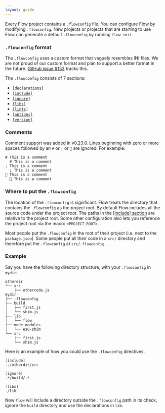 ```yaml
---
layout: guide
---
```


Every Flow project contains a `.flowconfig` file. You can configure Flow by
modifying `.flowconfig`. New projects or projects that are starting to use Flow
can generate a default `.flowconfig` by running `flow init`.

### `.flowconfig` format <a class="toc" id="toc-flowconfig-format" href="#toc-flowconfig-format"></a>

The `.flowconfig` uses a custom format that vaguely resembles INI files. We are
not proud of our custom format and plan to support a better format in the
future. [GitHub issue #153](https://github.com/facebook/flow/issues/153) tracks
this.

The `.flowconfig` consists of 7 sections:

* [`[declarations]`](declarations)
* [`[include]`](include)
* [`[ignore]`](ignore)
* [`[libs]`](libs)
* [`[lints]`](lints)
* [`[options]`](options)
* [`[version]`](version)

### Comments <a class="toc" id="toc-comments" href="#toc-comments"></a>

Comment support was added in v0.23.0. Lines beginning with zero or more spaces
followed by an `#` or `;` or `💩` are ignored. For example:

```
# This is a comment
  # This is a comment
; This is a comment
  ; This is a comment
💩 This is a comment
  💩 This is a comment
```

### Where to put the `.flowconfig` <a class="toc" id="toc-where-to-put-the-flowconfig" href="#toc-where-to-put-the-flowconfig"></a>

The location of the `.flowconfig` is significant. Flow treats the directory that
contains the `.flowconfig` as the _project root_. By default Flow includes all
the source code under the project root. The paths in the
[[include] section](include) are relative to the project root. Some other
configuration also lets you reference the project root via the macro
`<PROJECT_ROOT>`.

Most people put the `.flowconfig` in the root of their project (i.e. next to the
`package.json`). Some people put all their code in a `src/` directory and
therefore put the `.flowconfig` at `src/.flowconfig`.

### Example <a class="toc" id="toc-example" href="#toc-example"></a>

Say you have the following directory structure, with your `.flowconfig` in
`mydir`:

```text
otherdir
└── src
    ├── othercode.js
mydir
├── .flowconfig
├── build
│   ├── first.js
│   └── shim.js
├── lib
│   └── flow
├── node_modules
│   └── es6-shim
└── src
    ├── first.js
    └── shim.js
```

Here is an example of how you could use the `.flowconfig` directives.

```text
[include]
../otherdir/src

[ignore]
.*/build/.*

[libs]
./lib
```

Now `flow` will include a directory outside the `.flowconfig` path in its
check, ignore the `build` directory and use the declarations in `lib`.
